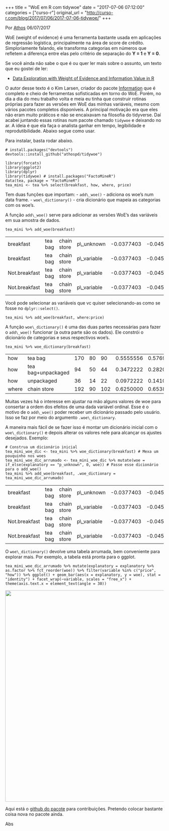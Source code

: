 +++
title = "WoE em R com tidywoe"
date = "2017-07-06 07:12:00"
categories = ["curso-r"]
original_url = "http://curso-r.com/blog/2017/07/06/2017-07-06-tidywoe/"
+++

<p class="text-muted text-uppercase mb-small text-right">
Por <a href="http://curso-r.com/author/athos">Athos</a> 06/07/2017
</p>
<p>
WoE (weight of evidence) é uma ferramenta bastante usada em aplicações
de regressão logística, principalmente na área de score de crédito.
Simploriamente falando, ele transforma categorias em números que
refletem a diferença entre elas pelo critério de separação do <strong>Y
= 1</strong> e <strong>Y = 0</strong>.
</p>
<p>
Se você ainda não sabe o que é ou quer ler mais sobre o assunto, um
texto que eu gostei de ler:
</p>
<ul>
<li>
<a href="http://multithreaded.stitchfix.com/blog/2015/08/13/weight-of-evidence/">Data
Exploration with Weight of Evidence and Information Value in R</a>
</li>
</ul>
<p>
O autor desse texto é o Kim Larsen, criador do pacote
<a href="https://cran.r-project.org/web/packages/Information/index.html">Information</a>
que é completo e cheio de ferramentas sofisticadas em torno do WoE.
Porém, no dia a dia do meu trabalho volta e meia eu tinha que construir
rotinas próprias para fazer as versões em WoE das minhas variáveis,
mesmo com vários pacotes completos disponíveis. A principal motivação
era que eles não eram muito práticos e não se encaixavam na filosofia do
tidyverse. Daí acabei juntando essas rotinas num pacote chamado
<code>tidywoe</code> e deixando no ar. A ideia é que ela faça o analista
ganhar em tempo, legibilidade e reprodutibilidade. Abaixo segue como
usar.
</p>
<p>
Para instalar, basta rodar abaixo.
</p>
<pre class="r"><code># install.packages(&quot;devtools&quot;)
devtools::install_github(&quot;athospd/tidywoe&quot;)</code></pre>

<pre class="r"><code>library(forcats)
library(ggplot2)
library(dplyr)
library(tidywoe) # install.packages(&quot;FactoMineR&quot;)
data(tea, package = &quot;FactoMineR&quot;)
tea_mini &lt;- tea %&gt;% select(breakfast, how, where, price)</code></pre>

<p>
Tem duas funções que importam: - <code>add\_woe()</code> - adiciona os
woe’s num data frame. - <code>woe\_dictionary()</code> - cria dicionário
que mapeia as categorias com os woe’s.
</p>
<p>
A função <code>add\_woe()</code> serve para adicionar as versões WoE’s
das variáveis em sua amostra de dados.
</p>
<pre class="r"><code>tea_mini %&gt;% add_woe(breakfast)</code></pre>
<table>
<thead>
</thead>
<tbody>
<tr class="odd">
<td>
breakfast
</td>
<td>
tea bag
</td>
<td>
chain store
</td>
<td>
p\_unknown
</td>
<td>
-0.0377403
</td>
<td>
-0.0451204
</td>
<td>
-0.2564295
</td>
</tr>
<tr class="even">
<td>
breakfast
</td>
<td>
tea bag
</td>
<td>
chain store
</td>
<td>
p\_variable
</td>
<td>
-0.0377403
</td>
<td>
-0.0451204
</td>
<td>
0.1872882
</td>
</tr>
<tr class="odd">
<td>
Not.breakfast
</td>
<td>
tea bag
</td>
<td>
chain store
</td>
<td>
p\_variable
</td>
<td>
-0.0377403
</td>
<td>
-0.0451204
</td>
<td>
0.1872882
</td>
</tr>
<tr class="even">
<td>
Not.breakfast
</td>
<td>
tea bag
</td>
<td>
chain store
</td>
<td>
p\_variable
</td>
<td>
-0.0377403
</td>
<td>
-0.0451204
</td>
<td>
0.1872882
</td>
</tr>
</tbody>
</table>
<p>
Você pode selecionar as variáveis que vc quiser selecionando-as como se
fosse no <code>dplyr::select()</code>.
</p>
<pre class="r"><code>tea_mini %&gt;% add_woe(breakfast, where:price)</code></pre>

<p>
A função <code>woe\_dictionary()</code> é uma das duas partes
necessárias para fazer o <code>add\_woe()</code> funcionar (a outra
parte são os dados). Ele constrói o dicionário de categorias e seus
respectivos woe’s.
</p>
<pre class="r"><code>tea_mini %&gt;% woe_dictionary(breakfast)</code></pre>
<table>
<thead>
</thead>
<tbody>
<tr class="odd">
<td>
how
</td>
<td>
tea bag
</td>
<td>
170
</td>
<td>
80
</td>
<td>
90
</td>
<td>
0.5555556
</td>
<td>
0.5769231
</td>
<td>
-0.0377403
</td>
</tr>
<tr class="even">
<td>
how
</td>
<td>
tea bag+unpackaged
</td>
<td>
94
</td>
<td>
50
</td>
<td>
44
</td>
<td>
0.3472222
</td>
<td>
0.2820513
</td>
<td>
0.2078761
</td>
</tr>
<tr class="odd">
<td>
how
</td>
<td>
unpackaged
</td>
<td>
36
</td>
<td>
14
</td>
<td>
22
</td>
<td>
0.0972222
</td>
<td>
0.1410256
</td>
<td>
-0.3719424
</td>
</tr>
<tr class="even">
<td>
where
</td>
<td>
chain store
</td>
<td>
192
</td>
<td>
90
</td>
<td>
102
</td>
<td>
0.6250000
</td>
<td>
0.6538462
</td>
<td>
-0.0451204
</td>
</tr>
</tbody>
</table>

<p>
Muitas vezes há o interesse em ajustar na mão alguns valores de woe para
consertar a ordem dos efeitos de uma dada variável ordinal. Esse é o
motivo de o <code>add\_woe()</code> poder receber um dicionário passado
pelo usuário. Isso se faz por meio do argumento
<code>.woe\_dictionary</code>.
</p>
<p>
A maneira mais fácil de se fazer isso é montar um dicionário inicial com
o <code>woe\_dictionary()</code> e depois alterar os valores nele para
alcançar os ajustes desejados. Exemplo:
</p>
<pre class="r"><code># Construa um dicion&#xE1;rio inicial
tea_mini_woe_dic &lt;- tea_mini %&gt;% woe_dictionary(breakfast) # Mexa um pouquinho nos woes
tea_mini_woe_dic_arrumado &lt;- tea_mini_woe_dic %&gt;% mutate(woe = if_else(explanatory == &quot;p_unknown&quot;, 0, woe)) # Passe esse dicion&#xE1;rio para o add_woe()
tea_mini %&gt;% add_woe(breakfast, .woe_dictionary = tea_mini_woe_dic_arrumado)</code></pre>
<table>
<thead>
</thead>
<tbody>
<tr class="odd">
<td>
breakfast
</td>
<td>
tea bag
</td>
<td>
chain store
</td>
<td>
p\_unknown
</td>
<td>
-0.0377403
</td>
<td>
-0.0451204
</td>
<td>
0.0000000
</td>
</tr>
<tr class="even">
<td>
breakfast
</td>
<td>
tea bag
</td>
<td>
chain store
</td>
<td>
p\_variable
</td>
<td>
-0.0377403
</td>
<td>
-0.0451204
</td>
<td>
0.1872882
</td>
</tr>
<tr class="odd">
<td>
Not.breakfast
</td>
<td>
tea bag
</td>
<td>
chain store
</td>
<td>
p\_variable
</td>
<td>
-0.0377403
</td>
<td>
-0.0451204
</td>
<td>
0.1872882
</td>
</tr>
<tr class="even">
<td>
Not.breakfast
</td>
<td>
tea bag
</td>
<td>
chain store
</td>
<td>
p\_variable
</td>
<td>
-0.0377403
</td>
<td>
-0.0451204
</td>
<td>
0.1872882
</td>
</tr>
</tbody>
</table>

<p>
O <code>woe\_dictionary()</code> devolve uma tabela arrumada, bem
conveniente para explorar mais. Por exemplo, a tabela está pronta para o
ggplot.
</p>
<pre class="r"><code>tea_mini_woe_dic_arrumado %&gt;% mutate(explanatory = explanatory %&gt;% as.factor %&gt;% fct_reorder(woe)) %&gt;% filter(variable %in% c(&quot;price&quot;, &quot;how&quot;)) %&gt;% ggplot() + geom_bar(aes(x = explanatory, y = woe), stat = &quot;identity&quot;) + facet_wrap(~variable, scales = &quot;free_x&quot;) + theme(axis.text.x = element_text(angle = 30))</code></pre>
<p>
<img src="http://curso-r.com/blog/2017-07-06-tidywoe_files/figure-html/unnamed-chunk-12-1.png" width="672">
</p>
<p>
Aqui está o <a href="https://github.com/Athospd/tidywoe">github do
pacote</a> para contribuições. Pretendo colocar bastante coisa nova no
pacote ainda.
</p>
<p>
Abs
</p>

